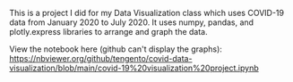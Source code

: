 This is a project I did for my Data Visualization class which uses COVID-19 data from January 2020 to July 2020. It uses numpy, pandas, and plotly.express libraries to arrange and graph the data.

View the notebook here (github can't display the graphs): https://nbviewer.org/github/tengento/covid-data-visualization/blob/main/covid-19%20visualization%20project.ipynb
